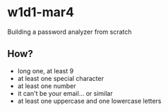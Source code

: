 # w1d1-mar4
Building a password analyzer from scratch

## How?

- long one, at least 9
- at least one special character
- at least one number
- it can't be your email... or similar
- at least one uppercase and one lowercase letters
